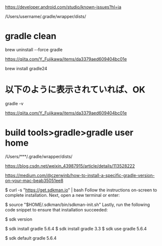 https://developer.android.com/studio/known-issues?hl=ja


/Users/username/.gradle/wrapper/dists/

 # gradle clean 
 
 brew uninstall --force gradle
 
 https://qiita.com/Y_Fujikawa/items/da3379aed609404bc01e
 
 brew install gradle24
# 以下のように表示されていれば、OK
gradle -v

https://qiita.com/Y_Fujikawa/items/da3379aed609404bc01e


# build tools>gradle>gradle user home
/Users/***/.gradle/wrapper/dists/

https://blog.csdn.net/weixin_43987915/article/details/113528222


https://medium.com/@czerwinb/how-to-install-a-specific-gradle-version-on-your-mac-beab35051ee8

$ curl -s "https://get.sdkman.io" | bash
Follow the instructions on-screen to complete installation.
Next, open a new terminal or enter:

$ source "$HOME/.sdkman/bin/sdkman-init.sh"
Lastly, run the following code snippet to ensure that installation succeeded:

$ sdk version

$ sdk install gradle 5.6.4
$ sdk install gradle 3.3
$ sdk use gradle 5.6.4

$ sdk default gradle 5.6.4
